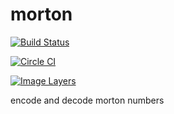 # morton

[![Build Status](https://travis-ci.org/rubicks/morton.svg)](https://travis-ci.org/rubicks/morton)

[![Circle CI](https://circleci.com/gh/rubicks/morton.png?style=shield)](https://circleci.com/gh/rubicks/morton)

[![Image Layers](https://badge.imagelayers.io/rubicks/morton.svg)](https://imagelayers.io/?images=rubicks/morton)

encode and decode morton numbers

